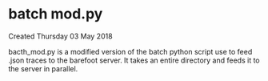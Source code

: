 # batch mod.py
Created Thursday 03 May 2018

bacth_mod.py is  a modified version of the batch python script use to feed .json traces to the barefoot server. It takes an entire directory and feeds it to the server in parallel.


